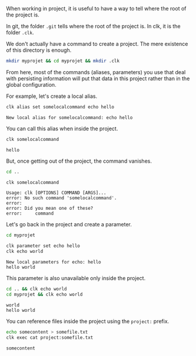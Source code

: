 When working in project, it is useful to have a way to tell where the root of the project is.

In git, the folder `.git` tells where the root of the project is. In clk, it is the folder `.clk`.

We don't actually have a command to create a project. The mere existence of this directory is enough.

```bash
mkdir myprojet && cd myprojet && mkdir .clk
```

From here, most of the commands (aliases, parameters) you use that deal with persisting information will put that data in this project rather than in the global configuration.

For example, let's create a local alias.

```bash
clk alias set somelocalcommand echo hello
```

    New local alias for somelocalcommand: echo hello

You can call this alias when inside the project.

```bash
clk somelocalcommand
```

    hello

But, once getting out of the project, the command vanishes.

```bash
cd ..
```

```bash
clk somelocalcommand
```

    Usage: clk [OPTIONS] COMMAND [ARGS]...
    error: No such command 'somelocalcommand'.
    error:
    error: Did you mean one of these?
    error:     command

Let's go back in the project and create a parameter.

```bash
cd myprojet
```

```bash
clk parameter set echo hello
clk echo world
```

    New local parameters for echo: hello
    hello world

This parameter is also unavailable only inside the project.

```bash
cd .. && clk echo world
cd myprojet && clk echo world
```

    world
    hello world

You can reference files inside the project using the `project:` prefix.

```bash
echo somecontent > somefile.txt
clk exec cat project:somefile.txt
```

    somecontent
